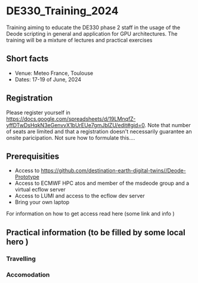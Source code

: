 # DE330_Training_2024

Training aiming to educate the DE330 phase 2 staff in the usage of the Deode scripting in general and application for GPU architectures. The training will be a mixture of lectures and practical exercises

## Short facts
* Venue: Meteo France, Toulouse
* Dates: 17-19 of June, 2024

## Registration
Please register yourself in https://docs.google.com/spreadsheets/d/19LMnqfZ-yffDTwDsHqkN3eGenvvX1bUrEUe7gmJblZU/edit#gid=0. Note that number of seats are limited and that a registration doesn't necessarily guarantee an onsite paricipation. Not sure how to formulate this....

## Prerequisities
* Access to https://github.com/destination-earth-digital-twins//Deode-Prototype
* Access to ECMWF HPC atos and member of the msdeode group and a virtual ecflow server
* Access to LUMI and access to the ecflow dev server
* Bring your own laptop

For information on how to get access read here (some link and info )

## Practical information (to be filled by some local hero )
### Travelling
### Accomodation

